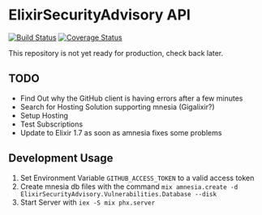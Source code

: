 # ElixirSecurityAdvisory API

[![Build Status](https://travis-ci.com/ex-security-advisory/api.svg?branch=master)](https://travis-ci.com/ex-security-advisory/api)
[![Coverage Status](https://coveralls.io/repos/github/ex-security-advisory/api/badge.svg?branch=master)](https://coveralls.io/github/ex-security-advisory/api?branch=master)

This repository is not yet ready for production, check back later.

## TODO

* Find Out why the GitHub client is having errors after a few minutes
* Search for Hosting Solution supporting mnesia (Gigalixir?)
* Setup Hosting
* Test Subscriptions
* Update to Elixir 1.7 as soon as amnesia fixes some problems

## Development Usage

1. Set Environment Variable `GITHUB_ACCESS_TOKEN` to a valid access token
1. Create mnesia db files with the command `mix amnesia.create -d ElixirSecurityAdvisory.Vulnerabilities.Database --disk`
1. Start Server with `iex -S mix phx.server`
